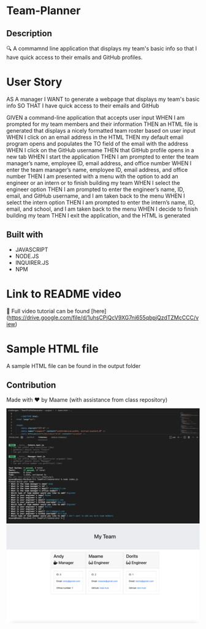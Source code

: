 # Team-Planner

## Description
🔍 A commamnd line application that displays my team's basic info so that I have quick access to their emails and GitHub profiles.

# User Story
AS A manager
I WANT to generate a webpage that displays my team's basic info
SO THAT I have quick access to their emails and GitHub

GIVEN a command-line application that accepts user input
WHEN I am prompted for my team members and their information
THEN an HTML file is generated that displays a nicely formatted team roster based on user input
WHEN I click on an email address in the HTML
THEN my default email program opens and populates the TO field of the email with the address
WHEN I click on the GitHub username
THEN that GitHub profile opens in a new tab
WHEN I start the application
THEN I am prompted to enter the team manager’s name, employee ID, email address, and office number
WHEN I enter the team manager’s name, employee ID, email address, and office number
THEN I am presented with a menu with the option to add an engineer or an intern or to finish building my team
WHEN I select the engineer option
THEN I am prompted to enter the engineer’s name, ID, email, and GitHub username, and I am taken back to the menu
WHEN I select the intern option
THEN I am prompted to enter the intern’s name, ID, email, and school, and I am taken back to the menu
WHEN I decide to finish building my team
THEN I exit the application, and the HTML is generated 


## Built with 
* JAVASCRIPT
* NODE.JS
* INQUIRER.JS
* NPM

# Link to README video 
🎥 Full video tutorial can be found [here]  (https://drive.google.com/file/d/1uhsCPjQcV9XG7ni655qbpjQzdTZMcCCC/view)

# Sample HTML file
A sample HTML file can be found in the output folder

## Contribution
Made with ❤️ by Maame (with assistance from class repository)


![alt text](./src/images/screenshot1.png)
![alt text](./src/images/screenshot2.png)